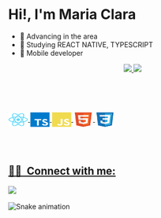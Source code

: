 
  
<h1 align="left">Hi!, I'm Maria Clara</h1>

- 🔭 Advancing in the area
- 🌱 Studying REACT NATIVE, TYPESCRIPT
- 🏹 Mobile developer 

<div align="center">
  <a href="https://github.com/mariaclaracesar">
  <img height="180em" src="https://github-readme-stats.vercel.app/api?username=mariaclaracesar&show_icons=true&theme=dracula&include_all_commits=true&count_private=true"/>
  <img height="180em" src="https://github-readme-stats.vercel.app/api/top-langs/?username=mariaclaracesar&layout=compact&langs_count=7&theme=dracula"/>
</div>

<br><br>

  
<div style="display: inline_block"><br>
   <img align="center" alt="Rafa-React" height="30" width="40" src="https://raw.githubusercontent.com/devicons/devicon/master/icons/react/react-original.svg">
    <img align="center" alt="Rafa-Ts" height="30" width="40" src="https://raw.githubusercontent.com/devicons/devicon/master/icons/typescript/typescript-plain.svg">
  <img align="center" alt="Rafa-Js" height="30" width="40" src="https://raw.githubusercontent.com/devicons/devicon/master/icons/javascript/javascript-plain.svg">
  <img align="center" alt="Rafa-Ts" height="30" width="40" src="https://raw.githubusercontent.com/devicons/devicon/master/icons/html5/html5-original.svg">
  <img align="center" alt="Rafa-CSS" height="30" width="40" src="https://raw.githubusercontent.com/devicons/devicon/master/icons/css3/css3-original.svg">
  
  
<br><br>
  
  
## 👩‍💻  &nbsp;Connect with me:
<div>
<a href="https://www.linkedin.com/in/maria-clara-cesar-421a491b7" target="_blank"><img src="https://img.shields.io/badge/-LinkedIn-%230077B5?style=for-the-badge&logo=linkedin&logoColor=white" target="_blank"></a>   
</div>   

  ![Snake animation](https://github.com/mariaclaracesar/mariaclaracesar/blob/output/github-contribution-grid-snake.svg)
